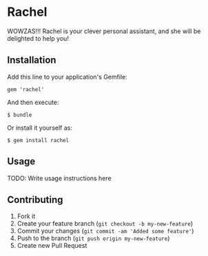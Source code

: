 # Rachel

WOWZAS!!!  Rachel is your clever personal assistant, and she will be delighted to help you! 
## Installation

Add this line to your application's Gemfile:

    gem 'rachel'

And then execute:

    $ bundle

Or install it yourself as:

    $ gem install rachel

## Usage

TODO: Write usage instructions here

## Contributing

1. Fork it
2. Create your feature branch (`git checkout -b my-new-feature`)
3. Commit your changes (`git commit -am 'Added some feature'`)
4. Push to the branch (`git push origin my-new-feature`)
5. Create new Pull Request
